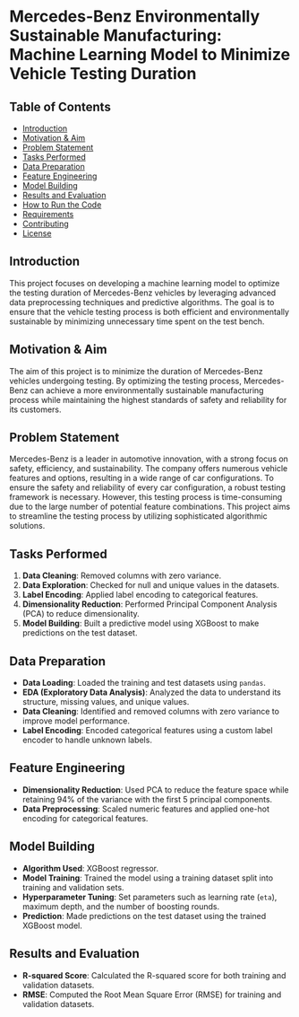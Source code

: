 # Mercedes-Benz Environmentally Sustainable Manufacturing: Machine Learning Model to Minimize Vehicle Testing Duration

## Table of Contents

- [Introduction](#introduction)
- [Motivation & Aim](#motivation--aim)
- [Problem Statement](#problem-statement)
- [Tasks Performed](#tasks-performed)
- [Data Preparation](#data-preparation)
- [Feature Engineering](#feature-engineering)
- [Model Building](#model-building)
- [Results and Evaluation](#results-and-evaluation)
- [How to Run the Code](#how-to-run-the-code)
- [Requirements](#requirements)
- [Contributing](#contributing)
- [License](#license)

## Introduction

This project focuses on developing a machine learning model to optimize the testing duration of Mercedes-Benz vehicles by leveraging advanced data preprocessing techniques and predictive algorithms. The goal is to ensure that the vehicle testing process is both efficient and environmentally sustainable by minimizing unnecessary time spent on the test bench.

## Motivation & Aim

The aim of this project is to minimize the duration of Mercedes-Benz vehicles undergoing testing. By optimizing the testing process, Mercedes-Benz can achieve a more environmentally sustainable manufacturing process while maintaining the highest standards of safety and reliability for its customers.

## Problem Statement

Mercedes-Benz is a leader in automotive innovation, with a strong focus on safety, efficiency, and sustainability. The company offers numerous vehicle features and options, resulting in a wide range of car configurations. To ensure the safety and reliability of every car configuration, a robust testing framework is necessary. However, this testing process is time-consuming due to the large number of potential feature combinations. This project aims to streamline the testing process by utilizing sophisticated algorithmic solutions.

## Tasks Performed

1. **Data Cleaning**: Removed columns with zero variance.
2. **Data Exploration**: Checked for null and unique values in the datasets.
3. **Label Encoding**: Applied label encoding to categorical features.
4. **Dimensionality Reduction**: Performed Principal Component Analysis (PCA) to reduce dimensionality.
5. **Model Building**: Built a predictive model using XGBoost to make predictions on the test dataset.

## Data Preparation

- **Data Loading**: Loaded the training and test datasets using `pandas`.
- **EDA (Exploratory Data Analysis)**: Analyzed the data to understand its structure, missing values, and unique values.
- **Data Cleaning**: Identified and removed columns with zero variance to improve model performance.
- **Label Encoding**: Encoded categorical features using a custom label encoder to handle unknown labels.

## Feature Engineering

- **Dimensionality Reduction**: Used PCA to reduce the feature space while retaining 94% of the variance with the first 5 principal components.
- **Data Preprocessing**: Scaled numeric features and applied one-hot encoding for categorical features.

## Model Building

- **Algorithm Used**: XGBoost regressor.
- **Model Training**: Trained the model using a training dataset split into training and validation sets.
- **Hyperparameter Tuning**: Set parameters such as learning rate (`eta`), maximum depth, and the number of boosting rounds.
- **Prediction**: Made predictions on the test dataset using the trained XGBoost model.

## Results and Evaluation

- **R-squared Score**: Calculated the R-squared score for both training and validation datasets.
- **RMSE**: Computed the Root Mean Square Error (RMSE) for training and validation datasets.
